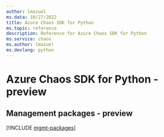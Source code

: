 ```yaml
---
author: lmazuel
ms.data: 10/27/2022
title: Azure Chaos SDK for Python
ms.topic: reference
description: Reference for Azure Chaos SDK for Python
ms.service: chaos
ms.author: lmazuel
ms.devlang: python
---
```

# Azure Chaos SDK for Python - preview

## Management packages - preview
[!INCLUDE [mgmt-packages](chaos-mgmt-index.md)]